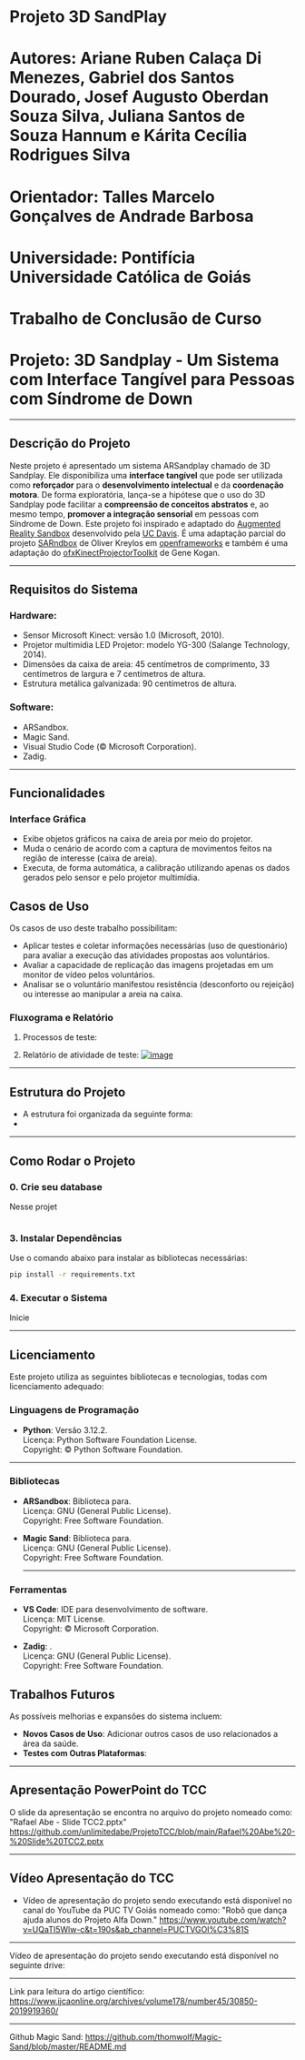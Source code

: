 # Projeto 3D SandPlay
# **Autores: Ariane Ruben Calaça Di Menezes, Gabriel dos Santos Dourado, Josef Augusto Oberdan Souza Silva, Juliana Santos de Souza Hannum e Kárita Cecília Rodrigues Silva**
# **Orientador: Talles Marcelo Gonçalves de Andrade Barbosa**
# **Universidade: Pontifícia Universidade Católica de Goiás**
# **Trabalho de Conclusão de Curso**
# **Projeto: 3D Sandplay - Um Sistema com Interface Tangível para Pessoas com Síndrome de Down**

---

## **Descrição do Projeto**
Neste projeto é apresentado um sistema ARSandplay chamado de 3D Sandplay. Ele disponibiliza uma **interface tangível** que pode ser utilizada como **reforçador** para o **desenvolvimento intelectual** e da **coordenação motora**. De forma exploratória, lança-se a hipótese que o uso do 3D Sandplay pode facilitar a **compreensão de conceitos abstratos** e, ao mesmo tempo, **promover a integração sensorial** em pessoas com Síndrome de Down. Este projeto foi inspirado e adaptado do [Augmented Reality Sandbox](https://arsandbox.ucdavis.edu/) desenvolvido pela [UC Davis](http://idav.ucdavis.edu/~okreylos/ResDev/SARndbox/). É uma adaptação parcial do projeto [SARndbox](https://github.com/KeckCAVES/SARndbox) de Oliver Kreylos em [openframeworks](https://openframeworks.cc/) e também é uma adaptação do [ofxKinectProjectorToolkit](https://github.com/genekogan/ofxKinectProjectorToolkit) de Gene Kogan.

---

## **Requisitos do Sistema**
### **Hardware:**
 - Sensor Microsoft Kinect: versão 1.0 (Microsoft, 2010).
 - Projetor multimídia LED Projetor: modelo YG-300 (Salange Technology, 2014).
 - Dimensões da caixa de areia: 45 centímetros de comprimento, 33 centímetros de largura e 7 centímetros de altura.
 - Estrutura metálica galvanizada: 90 centímetros de altura.

### **Software:**
 - ARSandbox.
 - Magic Sand.
 - Visual Studio Code (© Microsoft Corporation).
 - Zadig.

---

## **Funcionalidades**
### **Interface Gráfica**
- Exibe objetos gráficos na caixa de areia por meio do projetor.
- Muda o cenário de acordo com a captura de movimentos feitos na região de interesse (caixa de areia).
- Executa, de forma automática, a calibração utilizando apenas os dados gerados pelo sensor e pelo projetor multimídia.

## **Casos de Uso**
Os casos de uso deste trabalho possibilitam:
- Aplicar testes e coletar informações necessárias (uso de questionário) para avaliar a execução das atividades propostas aos voluntários.
- Avaliar a capacidade de replicação das imagens projetadas em um monitor de vídeo pelos voluntários.
- Analisar se o voluntário manifestou resistência (desconforto ou rejeição) ou interesse ao manipular a areia na caixa.

### **Fluxograma e Relatório**
1. Processos de teste:

2. Relatório de atividade de teste:
[![image](https://github.com/user-attachments/assets/ff53704c-db60-4870-817c-c7a4f3d8dd96)](https://github.com/josefoberdan/Projeto3DSandPlay/issues/2)

---

## **Estrutura do Projeto**
- A estrutura foi organizada da seguinte forma:
 - 

---

## **Como Rodar o Projeto**
### 0. Crie seu database
Nesse projet

```c++

```

### 3. Instalar Dependências
Use o comando abaixo para instalar as bibliotecas necessárias:
```bash
pip install -r requirements.txt
```

### 4. Executar o Sistema
Inicie

---

## **Licenciamento**
Este projeto utiliza as seguintes bibliotecas e tecnologias, todas com licenciamento adequado:

### **Linguagens de Programação**
- **Python**: Versão 3.12.2.  
  Licença: Python Software Foundation License.  
  Copyright: © Python Software Foundation.

---

### **Bibliotecas**
- **ARSandbox**: Biblioteca para.  
  Licença: GNU (General Public License).  
  Copyright: Free Software Foundation.
  
- **Magic Sand**: Biblioteca para.  
  Licença: GNU (General Public License).  
  Copyright: Free Software Foundation.
  
  ---

### **Ferramentas**
- **VS Code**: IDE para desenvolvimento de software.  
  Licença: MIT License.  
  Copyright: © Microsoft Corporation.
  
- **Zadig**: .  
  Licença: GNU (General Public License).  
  Copyright: Free Software Foundation.

## **Trabalhos Futuros**
As possíveis melhorias e expansões do sistema incluem:
- **Novos Casos de Uso**: Adicionar outros casos de uso relacionados a área da saúde.
- **Testes com Outras Plataformas**: 

---

## **Apresentação PowerPoint do TCC**
O slide da apresentação se encontra no arquivo do projeto nomeado como: "Rafael Abe - Slide TCC2.pptx"
https://github.com/unlimitedabe/ProjetoTCC/blob/main/Rafael%20Abe%20-%20Slide%20TCC2.pptx

---

## **Vídeo Apresentação do TCC**
- Vídeo de apresentação do projeto sendo executando está disponível no canal do YouTube da PUC TV Goiás nomeado como: 
"Robô que dança ajuda alunos do Projeto Alfa Down." https://www.youtube.com/watch?v=UQaTI5Wlw-c&t=190s&ab_channel=PUCTVGOI%C3%81S
---
Vídeo de apresentação do projeto sendo executando está disponível no seguinte drive:

---
 Link para leitura do artigo científico: https://www.ijcaonline.org/archives/volume178/number45/30850-2019919360/

 ---

Github Magic Sand: https://github.com/thomwolf/Magic-Sand/blob/master/README.md
